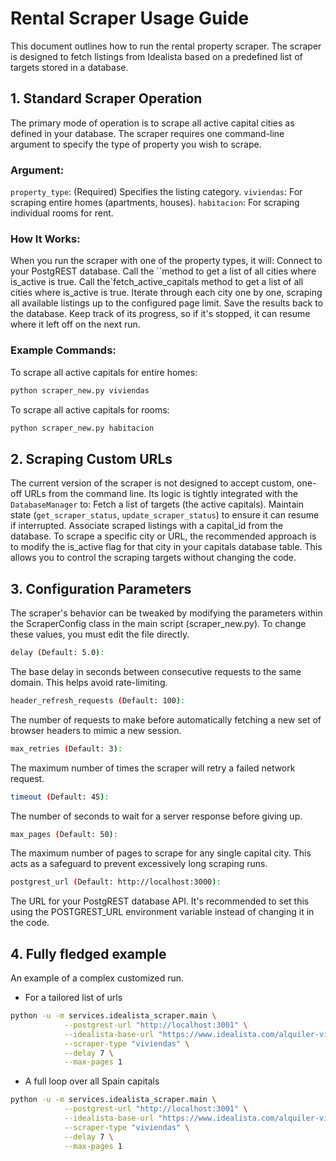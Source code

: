 # Rental Scraper Usage Guide

This document outlines how to run the rental property scraper. The scraper is designed to fetch listings from Idealista based on a predefined list of targets stored in a database.

## 1. Standard Scraper Operation

The primary mode of operation is to scrape all active capital cities as defined in your database. The scraper requires one command-line argument to specify the type of property you wish to scrape.

### Argument:

`property_type`: (Required) Specifies the listing category.
`viviendas`: For scraping entire homes (apartments, houses).
`habitacion`: For scraping individual rooms for rent.

### How It Works:

When you run the scraper with one of the property types, it will:
Connect to your PostgREST database.
Call the ``method to get a list of all cities where is_active is true.
Call the`fetch_active_capitals method to get a list of all cities where is_active is true.
Iterate through each city one by one, scraping all available listings up to the configured page limit.
Save the results back to the database.
Keep track of its progress, so if it's stopped, it can resume where it left off on the next run.

### Example Commands:

To scrape all active capitals for entire homes:

```bash
python scraper_new.py viviendas
```

To scrape all active capitals for rooms:

```bash
python scraper_new.py habitacion
```

## 2. Scraping Custom URLs

The current version of the scraper is not designed to accept custom, one-off URLs from the command line.
Its logic is tightly integrated with the `DatabaseManager` to:
Fetch a list of targets (the active capitals).
Maintain state (`get_scraper_status`, `update_scraper_status`) to ensure it can resume if interrupted.
Associate scraped listings with a capital_id from the database.
To scrape a specific city or URL, the recommended approach is to modify the is_active flag for that city in your capitals database table. This allows you to control the scraping targets without changing the code.

## 3. Configuration Parameters

The scraper's behavior can be tweaked by modifying the parameters within the ScraperConfig class in the main script (scraper_new.py). To change these values, you must edit the file directly.

```bash
delay (Default: 5.0):
```

The base delay in seconds between consecutive requests to the same domain. This helps avoid rate-limiting.

```bash
header_refresh_requests (Default: 100):
```

The number of requests to make before automatically fetching a new set of browser headers to mimic a new session.

```bash
max_retries (Default: 3):
```

The maximum number of times the scraper will retry a failed network request.

```bash
timeout (Default: 45):
```

The number of seconds to wait for a server response before giving up.

```bash
max_pages (Default: 50):
```

The maximum number of pages to scrape for any single capital city. This acts as a safeguard to prevent excessively long scraping runs.

```bash
postgrest_url (Default: http://localhost:3000):
```

The URL for your PostgREST database API. It's recommended to set this using the POSTGREST_URL environment variable instead of changing it in the code.

## 4. Fully fledged example

An example of a complex customized run.

- For a tailored list of urls

```bash
python -u -m services.idealista_scraper.main \
            --postgrest-url "http://localhost:3001" \
            --idealista-base-url "https://www.idealista.com/alquiler-viviendas/" \
            --scraper-type "viviendas" \
            --delay 7 \
            --max-pages 1
```

- A full loop over all Spain capitals

```bash
python -u -m services.idealista_scraper.main \
            --postgrest-url "http://localhost:3001" \
            --idealista-base-url "https://www.idealista.com/alquiler-viviendas/" \
            --scraper-type "viviendas" \
            --delay 7 \
            --max-pages 1
```
